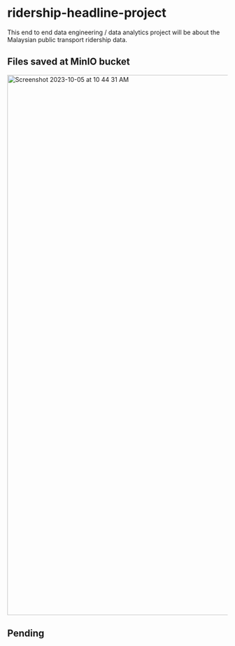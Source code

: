 # ridership-headline-project
This end to end data engineering / data analytics project will be about the Malaysian public transport ridership data. 

## Files saved at MinIO bucket

<img width="1235" alt="Screenshot 2023-10-05 at 10 44 31 AM" src="https://github.com/jasontanx/data-engineer-project-1/assets/116934441/ee2fc2f7-596a-4480-b48d-f8981839cd35">


## Pending
